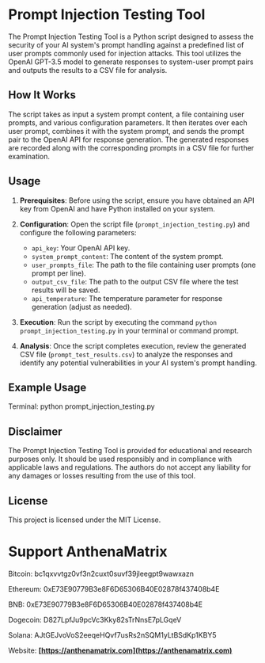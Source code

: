 # Prompt Injection Testing Tool

The Prompt Injection Testing Tool is a Python script designed to assess the security of your AI system's prompt handling against a predefined list of user prompts commonly used for injection attacks. This tool utilizes the OpenAI GPT-3.5 model to generate responses to system-user prompt pairs and outputs the results to a CSV file for analysis.

## How It Works

The script takes as input a system prompt content, a file containing user prompts, and various configuration parameters. It then iterates over each user prompt, combines it with the system prompt, and sends the prompt pair to the OpenAI API for response generation. The generated responses are recorded along with the corresponding prompts in a CSV file for further examination.

## Usage

1. **Prerequisites**: Before using the script, ensure you have obtained an API key from OpenAI and have Python installed on your system.

2. **Configuration**: Open the script file (`prompt_injection_testing.py`) and configure the following parameters:
   - `api_key`: Your OpenAI API key.
   - `system_prompt_content`: The content of the system prompt.
   - `user_prompts_file`: The path to the file containing user prompts (one prompt per line).
   - `output_csv_file`: The path to the output CSV file where the test results will be saved.
   - `api_temperature`: The temperature parameter for response generation (adjust as needed).

3. **Execution**: Run the script by executing the command `python prompt_injection_testing.py` in your terminal or command prompt.

4. **Analysis**: Once the script completes execution, review the generated CSV file (`prompt_test_results.csv`) to analyze the responses and identify any potential vulnerabilities in your AI system's prompt handling.

## Example Usage
Terminal:
python prompt_injection_testing.py


## Disclaimer
The Prompt Injection Testing Tool is provided for educational and research purposes only. It should be used responsibly and in compliance with applicable laws and regulations. The authors do not accept any liability for any damages or losses resulting from the use of this tool.


## License
This project is licensed under the MIT License.


# Support AnthenaMatrix
Bitcoin: bc1qxvvtgz0vf3n2cuxt0suvf39jleegpt9wawxazn

Ethereum: 0xE73E90779B3e8F6D65306B40E02878f437408b4E

BNB: 0xE73E90779B3e8F6D65306B40E02878f437408b4E

Dogecoin: D827LpfJu9pcVc3Kky82sTrNnsE7pLGqeV

Solana: AJtGEJvoVoS2eeqeHQvf7usRs2nSQM1yLtBSdKp1KBY5

Website: **[https://anthenamatrix.com](https://anthenamatrix.com)**
